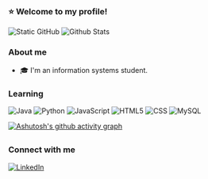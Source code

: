 ### ⭐ Welcome to my profile!

<img src="https://img.shields.io/static/v1?label=STATUS&message=LOADING&color=000000&style=for-the-badge&logo=GitHub" alt="Static GitHub">

<img src="https://github-readme-stats.vercel.app/api/top-langs/?username=barbara-pr&theme=dark&hide_border=false&include_all_commits=true&count_private=true&layout=compact" alt="Github Stats">

### About me

- 🎓 I'm an information systems student.

### Learning

![Java](https://img.shields.io/badge/-Java-333333?style=flat&logo=Java&logoColor=007396)
![Python](https://img.shields.io/badge/-Python-333333?style=flat&logo=Python&logoColor=007396)
![JavaScript](https://img.shields.io/badge/-JavaScript-333333?style=flat&logo=javascript)
![HTML5](https://img.shields.io/badge/-HTML5-333333?style=flat&logo=HTML5)
![CSS](https://img.shields.io/badge/-CSS-333333?style=flat&logo=CSS3&logoColor=1572B6)
![MySQL](https://img.shields.io/badge/-MySQL-333333?style=flat&logo=mysql)


[![Ashutosh's github activity graph](https://github-readme-activity-graph.vercel.app/graph?username=barbara-pr&bg_color=000000&color=b1c3c8&line=f5f5f5&point=b1c3c8&area=true&hide_border=true)](https://github.com/ashutosh00710/github-readme-activity-graph)

##
### Connect with me 
<p align="left">
  <a href="https://www.linkedin.com/in/barbara-pr" target="_blank" title="LinkedIn">
  <img src="https://img.shields.io/badge/-Linkedin-0e76a8?style=flat-square&logo=Linkedin&logoColor=white&link=https://www.linkedin.com/in/barbara-pr" alt="LinkedIn"/></a>
</p>
